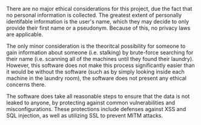 There are no major ethical considerations for this project, due the fact that no personal information is collected.  The greatest extent of personally identifable information is the user's name, which they may decide to only provide their first name or a pseudonym.  Because of this, no privacy laws are applicable.

The only minor consideration is the theoritcal possibility for someone to gain information about someone (i.e. stalking) by brute-force searching for their name (i.e. scanning all of the machines until they found their laundry).  However, this software does not make this process significantly easier than it would be without the software (such as by simply looking inside each machine in the laundry room), the software does not present any ethical concerns there.

The software does take all reasonable steps to ensure that the data is not leaked to anyone, by protecting against common vulnerabilities and misconfigurations.  These protections include defenses against XSS and SQL injection, as well as utilizing SSL to prevent MITM attacks.
